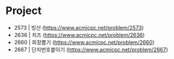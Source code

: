 # Project

- 2573 | 빙산 (https://www.acmicpc.net/problem/2573)
- 2636 | 치즈 (https://www.acmicpc.net/problem/2636)
- 2660 | 회장뽑기 (https://www.acmicpc.net/problem/2660)
- 2667 | 단지번호붙이기 (https://www.acmicpc.net/problem/2667)